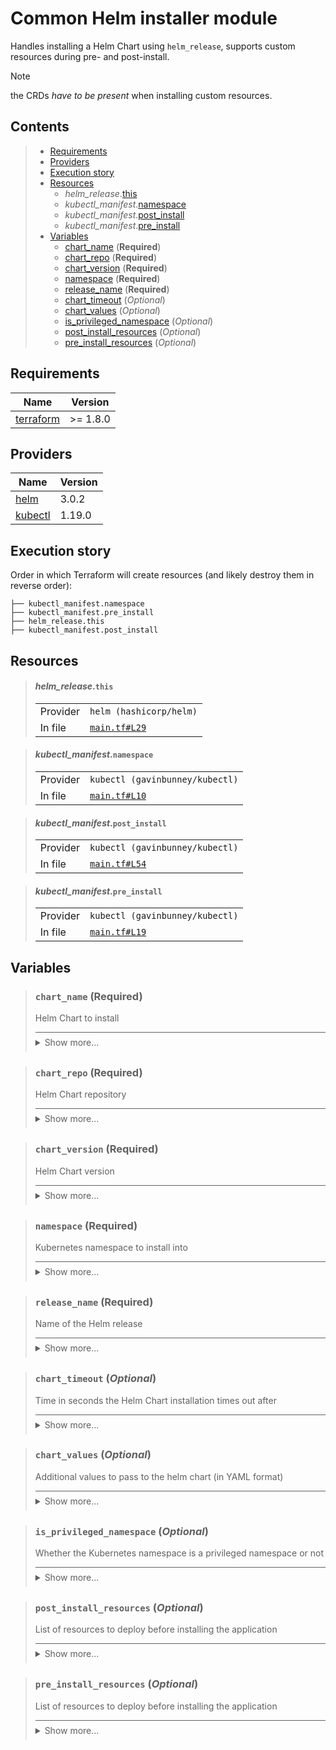 # Common Helm installer module

Handles installing a Helm Chart using `helm_release`,
supports custom resources during pre- and post-install.

> [!NOTE]
> the CRDs *have to be present* when installing custom resources.
## Contents

<blockquote>

- [Requirements](#requirements)
- [Providers](#providers)
- [Execution story](#execution-story)
- [Resources](#resources)
  - _helm_release_.[this](#helm_releasethis)
  - _kubectl_manifest_.[namespace](#kubectl_manifestnamespace)
  - _kubectl_manifest_.[post_install](#kubectl_manifestpost_install)
  - _kubectl_manifest_.[pre_install](#kubectl_manifestpre_install)
- [Variables](#variables)
  - [chart_name](#chart_name-required) (**Required**)
  - [chart_repo](#chart_repo-required) (**Required**)
  - [chart_version](#chart_version-required) (**Required**)
  - [namespace](#namespace-required) (**Required**)
  - [release_name](#release_name-required) (**Required**)
  - [chart_timeout](#chart_timeout-optional) (*Optional*)
  - [chart_values](#chart_values-optional) (*Optional*)
  - [is_privileged_namespace](#is_privileged_namespace-optional) (*Optional*)
  - [post_install_resources](#post_install_resources-optional) (*Optional*)
  - [pre_install_resources](#pre_install_resources-optional) (*Optional*)
</blockquote>

## Requirements

| Name | Version |
|------|---------|
| <a name="requirement_terraform"></a> [terraform](#requirement\_terraform) | >= 1.8.0 |

## Providers

| Name | Version |
|------|---------|
| <a name="provider_helm"></a> [helm](#provider\_helm) | 3.0.2 |
| <a name="provider_kubectl"></a> [kubectl](#provider\_kubectl) | 1.19.0 |

## Execution story

Order in which Terraform will create resources (and likely destroy them in reverse order):
```
├── kubectl_manifest.namespace
├── kubectl_manifest.pre_install
├── helm_release.this
├── kubectl_manifest.post_install
```




## Resources
<blockquote>

#### _helm_release_.`this`

  <table>
    <tr>
      <td>Provider</td>
      <td><code>helm (hashicorp/helm)</code></td>
    </tr>
    <tr>
      <td>In file</td>
      <td><a href="./main.tf#L29"><code>main.tf#L29</code></a></td>
    </tr>
  </table>
</blockquote>
<blockquote>

#### _kubectl_manifest_.`namespace`

  <table>
    <tr>
      <td>Provider</td>
      <td><code>kubectl (gavinbunney/kubectl)</code></td>
    </tr>
    <tr>
      <td>In file</td>
      <td><a href="./main.tf#L10"><code>main.tf#L10</code></a></td>
    </tr>
  </table>
</blockquote>
<blockquote>

#### _kubectl_manifest_.`post_install`

  <table>
    <tr>
      <td>Provider</td>
      <td><code>kubectl (gavinbunney/kubectl)</code></td>
    </tr>
    <tr>
      <td>In file</td>
      <td><a href="./main.tf#L54"><code>main.tf#L54</code></a></td>
    </tr>
  </table>
</blockquote>
<blockquote>

#### _kubectl_manifest_.`pre_install`

  <table>
    <tr>
      <td>Provider</td>
      <td><code>kubectl (gavinbunney/kubectl)</code></td>
    </tr>
    <tr>
      <td>In file</td>
      <td><a href="./main.tf#L19"><code>main.tf#L19</code></a></td>
    </tr>
  </table>
</blockquote>

## Variables
<blockquote>

### `chart_name` (**Required**)
Helm Chart to install

<details style="border-top-color: inherit; border-top-width: 0.1em; border-top-style: solid; padding-top: 0.5em; padding-bottom: 0.5em;">
  <summary>Show more...</summary>

  **Type**:
  ```hcl
  string
  ```
  In file: <a href="./variables.tf#L1"><code>variables.tf#L1</code></a>

</details>
</blockquote>
<blockquote>

### `chart_repo` (**Required**)
Helm Chart repository

<details style="border-top-color: inherit; border-top-width: 0.1em; border-top-style: solid; padding-top: 0.5em; padding-bottom: 0.5em;">
  <summary>Show more...</summary>

  **Type**:
  ```hcl
  string
  ```
  In file: <a href="./variables.tf#L6"><code>variables.tf#L6</code></a>

</details>
</blockquote>
<blockquote>

### `chart_version` (**Required**)
Helm Chart version

<details style="border-top-color: inherit; border-top-width: 0.1em; border-top-style: solid; padding-top: 0.5em; padding-bottom: 0.5em;">
  <summary>Show more...</summary>

  **Type**:
  ```hcl
  string
  ```
  In file: <a href="./variables.tf#L11"><code>variables.tf#L11</code></a>

</details>
</blockquote>
<blockquote>

### `namespace` (**Required**)
Kubernetes namespace to install into

<details style="border-top-color: inherit; border-top-width: 0.1em; border-top-style: solid; padding-top: 0.5em; padding-bottom: 0.5em;">
  <summary>Show more...</summary>

  **Type**:
  ```hcl
  string
  ```
  In file: <a href="./variables.tf#L35"><code>variables.tf#L35</code></a>

</details>
</blockquote>
<blockquote>

### `release_name` (**Required**)
Name of the Helm release

<details style="border-top-color: inherit; border-top-width: 0.1em; border-top-style: solid; padding-top: 0.5em; padding-bottom: 0.5em;">
  <summary>Show more...</summary>

  **Type**:
  ```hcl
  string
  ```
  In file: <a href="./variables.tf#L16"><code>variables.tf#L16</code></a>

</details>
</blockquote>
<blockquote>

### `chart_timeout` (*Optional*)
Time in seconds the Helm Chart installation times out after

<details style="border-top-color: inherit; border-top-width: 0.1em; border-top-style: solid; padding-top: 0.5em; padding-bottom: 0.5em;">
  <summary>Show more...</summary>

  **Type**:
  ```hcl
  number
  ```
  **Default**:
  ```json
  120
  ```
  In file: <a href="./variables.tf#L28"><code>variables.tf#L28</code></a>

</details>
</blockquote>
<blockquote>

### `chart_values` (*Optional*)
Additional values to pass to the helm chart (in YAML format)

<details style="border-top-color: inherit; border-top-width: 0.1em; border-top-style: solid; padding-top: 0.5em; padding-bottom: 0.5em;">
  <summary>Show more...</summary>

  **Type**:
  ```hcl
  string
  ```
  **Default**:
  ```json
  ""
  ```
  In file: <a href="./variables.tf#L22"><code>variables.tf#L22</code></a>

</details>
</blockquote>
<blockquote>

### `is_privileged_namespace` (*Optional*)
Whether the Kubernetes namespace is a privileged namespace or not

<details style="border-top-color: inherit; border-top-width: 0.1em; border-top-style: solid; padding-top: 0.5em; padding-bottom: 0.5em;">
  <summary>Show more...</summary>

  **Type**:
  ```hcl
  bool
  ```
  **Default**:
  ```json
  false
  ```
  In file: <a href="./variables.tf#L41"><code>variables.tf#L41</code></a>

</details>
</blockquote>
<blockquote>

### `post_install_resources` (*Optional*)
List of resources to deploy before installing the application

<details style="border-top-color: inherit; border-top-width: 0.1em; border-top-style: solid; padding-top: 0.5em; padding-bottom: 0.5em;">
  <summary>Show more...</summary>

  **Type**:
  ```hcl
  list(string)
  ```
  **Default**:
  ```json
  []
  ```
  In file: <a href="./variables.tf#L60"><code>variables.tf#L60</code></a>

</details>
</blockquote>
<blockquote>

### `pre_install_resources` (*Optional*)
List of resources to deploy before installing the application

<details style="border-top-color: inherit; border-top-width: 0.1em; border-top-style: solid; padding-top: 0.5em; padding-bottom: 0.5em;">
  <summary>Show more...</summary>

  **Type**:
  ```hcl
  list(string)
  ```
  **Default**:
  ```json
  []
  ```
  In file: <a href="./variables.tf#L48"><code>variables.tf#L48</code></a>

</details>
</blockquote>
